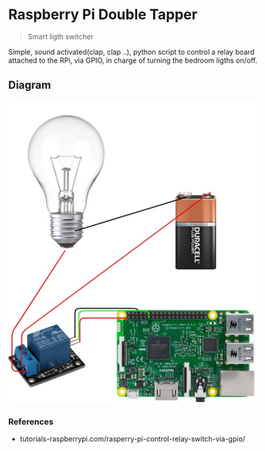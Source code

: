 # Raspberry Pi Double Tapper
> Smart ligth switcher

Simple, sound activated(clap, clap ..), python script to control a relay board attached to the RPi, via GPIO, in charge of turning the bedroom ligths on/off.

## Diagram

<img src="https://github.com/xicocana/DoubleTap/blob/main/diagram.jpg" alt="Your image title" width="500"/>

### References
* tutorials-raspberrypi.com/rasperry-pi-control-relay-switch-via-gpio/
